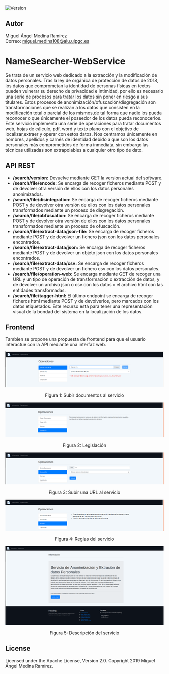 ![Version](https://img.shields.io/badge/version-1.0-brightgreen.svg?style=flat-square)

## Autor
Miguel Ángel Medina Ramírez <br>
Correo: miguel.medina108@alu.ulpgc.es

# NameSearcher-WebService
Se trata de un servicio web dedicado a la extracción y la modificación de datos personales. Tras la ley de orgánica de protección de datos de 2018, los datos que comprometan la identidad de personas físicas en textos pueden vulnerar su derecho de privacidad e intimidad, por ello es necesario una serie de procesos para tratar los datos sin poner en riesgo a sus titulares. Estos procesos de anonimización/ofuscación/disgregación son transformaciones que se realizan a los datos que consisten en la modificación total o parcial de los mismos,de tal forma que nadie los pueda reconocer o que únicamente el poseedor de los datos pueda reconocerlos. Este servicio implementa una serie de operaciones para tratar documentos web, hojas de cálculo, pdf, word y texto plano con el objetivo de localizar,extraer y operar con estos datos. Nos centramos únicamente en nombres, apellidos y carnés de identidad debido a que son los datos personales más comprometidos de forma inmediata, sin embargo las técnicas utilizadas son extrapolables a cualquier otro tipo de dato.

## API REST
- **/search/version:** Devuelve mediante GET la version actual del software.
- **/search/file/encode:** Se encarga de recoger ficheros mediante POST y de devolver
otra versión de ellos con los datos personales anonimizados.
- **/search/file/disintegration:** Se encarga de recoger ficheros mediante POST y de
devolver otra versión de ellos con los datos personales transformados mediante un
proceso de disgregación.
- **/search/file/obfuscation:** Se encarga de recoger ficheros mediante POST y de devolver otra versión de ellos con los datos personales transformados mediante un
proceso de ofuscación.
- **/search/file/extract-data/json-file:** Se encarga de recoger ficheros mediante POST y
de devolver un fichero json con los datos personales encontrados.
- **/search/file/extract-data/json:** Se encarga de recoger ficheros mediante POST y de
devolver un objeto json con los datos personales encontrados.
- **/search/file/extract-data/csv:** Se encarga de recoger ficheros mediante POST y de
devolver un fichero csv con los datos personales.
- **/search/file/operation-web:** Se encarga mediante GET de recoger una URL y un
tipo de operación de transformación o extracción de datos, y de devolver un archivo
json o csv con los datos o el archivo html con las entidades transformadas.
- **/search/file/tagger-html:** El último endpoint se encarga de recoger ficheros html
mediante POST y de devolverlos, pero marcados con los datos etiquetados. Este
recurso está para tener una representación visual de la bondad del sistema en la
localización de los datos.

## Frontend

Tambien se propone una propuesta de frontend para que el usuario interactue con la API mediante una interfaz web.


<p align="center">
  <img src="media/operations_documents.png" alt="documentos">
</p>
<p align="center">
  Figura 1: Subir documentos al servicio
</p>

<p align="center">
  <img src="media/operations_law.png" alt="legislación">
</p>
<p align="center">
  Figura 2: Legislación
</p>

<p align="center">
  <img src="media/operations_url.png" alt="url">
</p>
<p align="center">
  Figura 3: Subir una URL al servicio
</p>

<p align="center">
  <img src="media/operations_rules.png" alt="normas">
</p>
<p align="center">
  Figura 4: Reglas del servicio
</p>

<p align="center">
  <img src="media/information.png" alt="información">
</p>
<p align="center">
  Figura 5: Descripción del servicio
</p>


## License
Licensed under the Apache License, Version 2.0. Copyright 2019 Miguel Ángel Medina Ramírez.
